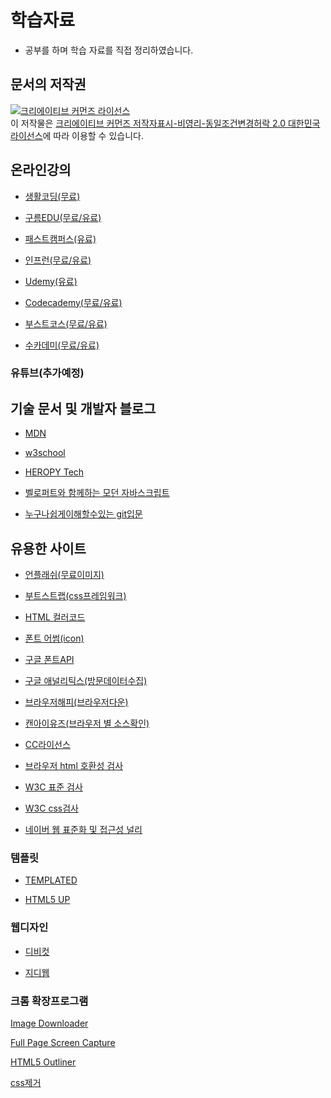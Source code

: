 
# 학습자료

+ 공부를 하며 학습 자료를 직접 정리하였습니다.

## 문서의 저작권

<a rel="license" href="http://creativecommons.org/licenses/by-nc-sa/2.0/kr/"><img alt="크리에이티브 커먼즈 라이선스" style="border-width:0" src="https://i.creativecommons.org/l/by-nc-sa/2.0/kr/88x31.png" /></a><br />이 저작물은 <a rel="license" href="http://creativecommons.org/licenses/by-nc-sa/2.0/kr/">크리에이티브 커먼즈 저작자표시-비영리-동일조건변경허락 2.0 대한민국 라이선스</a>에 따라 이용할 수 있습니다.

## 온라인강의 

+ [생활코딩(무료)](https://opentutorials.org/course/1)

+ [구름EDU(무료/유료)](https://edu.goorm.io/)

+ [패스트캠퍼스(유료)](https://fastcampus.co.kr/)

+ [인프런(무료/유료)](https://www.inflearn.com/)

+ [Udemy(유료)](https://www.udemy.com/)

+ [Codecademy(무료/유료)](https://www.codecademy.com/)

+ [부스트코스(무료/유료)](https://www.edwith.org/boost-course/intro)

+ [수카데미(무료/유료)](https://www.sucademy.com/)



### 유튜브(추가예정)


## 기술 문서 및 개발자 블로그

+ [MDN](https://developer.mozilla.org/ko/)

+ [w3school](https://www.w3schools.com/)

+ [HEROPY Tech](https://heropy.blog/)

+ [벨로퍼트와 함께하는 모던 자바스크립트](https://learnjs.vlpt.us/)

+ [누구나쉽게이해할수있는 git입문](https://backlog.com/git-tutorial/kr/)


## 유용한 사이트

+ [언플래쉬(무료이미지)](https://unsplash.com/)

+ [부트스트랩(css프레임워크)](https://getbootstrap.com/)

+ [HTML 컬러코드](https://html-color-codes.info/Korean/)

+ [폰트 어썸(icon)](https://fontawesome.com/start)

+ [구글 폰트API](https://fonts.google.com/)
 
+ [구글 애널리틱스(방문데이터수집)](https://marketingplatform.google.com/about/)

+ [브라우저해피(브라우저다운)](https://browsehappy.com/)

+ [캔아이유즈(브라우저 별 소스확인)](https://caniuse.com/#)

+ [CC라이선스](http://ccl.cckorea.org/)

+ [브라우저 html 호환성 검사](http://html5test.com/)

+ [W3C 표준 검사](http://validator.kldp.org/)

+ [W3C css검사](http://jigsaw.w3.org/css-validator/)

+ [네이버 웹 표준화 및 접근성 널리](https://nuli.navercorp.com/) 

### 템플릿

+ [TEMPLATED](https://templated.co/)

+ [HTML5 UP](https://html5up.net/)

### 웹디자인

+ [디비컷](https://www.dbcut.com/bbs/bbs.php?table=directory)

+ [지디웹](http://www.gdweb.co.kr/)

### 크롬 확장프로그램

[Image Downloader]()

[Full Page Screen Capture]()

[HTML5 Outliner](https://chrome.google.com/webstore/detail/afoibpobokebhgfnknfndkgemglggomo)

[css제거 ](https://chrome.google.com/webstore/search/web%20developer)






